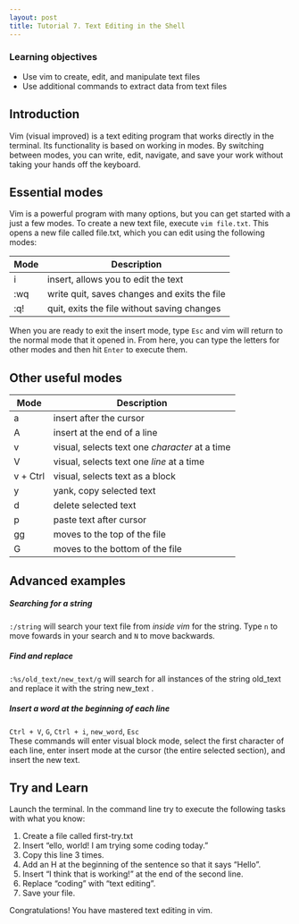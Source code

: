 ```yaml
---
layout: post
title: Tutorial 7. Text Editing in the Shell
---
```


### Learning objectives

- Use vim to create, edit, and manipulate text files
- Use additional commands to extract data from text files

## Introduction

Vim (visual improved) is a text editing program that works directly in the terminal. Its functionality is based on working in modes. By switching between modes, you can write, edit, navigate, and save your work without taking your hands off the keyboard.

## Essential modes

Vim is a powerful program with many options, but you can get started with a just a few modes. To create a new text file, execute `vim file.txt`. This opens a new file called file.txt, which you can edit using the following modes:

| Mode | Description |
| --- | ----------- |
| i | insert, allows you to edit the text |
| :wq | write quit, saves changes and exits the file |
| :q! | quit, exits the file without saving changes |

When you are ready to exit the insert mode, type `Esc` and vim will return to the normal mode that it opened in. From here, you can type the letters for other modes and then hit `Enter` to execute them.

## Other useful modes

| Mode | Description |
| --- | ----------- |
| a | insert after the cursor |
| A | insert at the end of a line |
| v | visual, selects text one *character* at a time|
| V | visual, selects text one *line* at a time|
| v + Ctrl | visual, selects text as a block|
| y | yank, copy selected text |
| d | delete selected text |
| p | paste text after cursor |
| gg | moves to the top of the file |
| G | moves to the bottom of the file |

## Advanced examples

##### Searching for a string
`:/string` will search your text file from *inside vim* for the string. Type `n` to move fowards in your search and `N` to move backwards.

##### Find and replace
`:%s/old_text/new_text/g` will search for all instances of the string old_text and replace it with the string new_text .

##### Insert a word at the beginning of each line
`Ctrl + V`, `G`, `Ctrl + i`, `new_word`, `Esc`  
These commands will enter visual block mode, select the first character of each line, enter insert mode at the cursor (the entire selected section), and insert the new text.

## Try and Learn

Launch the terminal. In the command line try to execute the following tasks with what you know:

1. Create a file called first-try.txt
2. Insert “ello, world! I am trying some coding today.”
3. Copy this line 3 times.
4. Add an H at the beginning of the sentence so that it says “Hello”.
5. Insert “I think that is working!” at the end of the second line.
6. Replace “coding” with “text editing”.
7. Save your file.


Congratulations! You have mastered text editing in vim.
